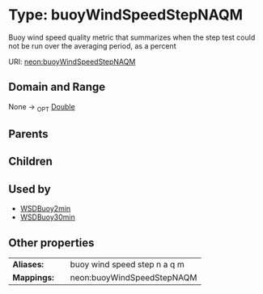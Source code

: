 
# Type: buoyWindSpeedStepNAQM


Buoy wind speed quality metric that summarizes when the step test could not be run over the averaging period, as a percent

URI: [neon:buoyWindSpeedStepNAQM](https://data.neonscience.org/buoyWindSpeedStepNAQM)


## Domain and Range

None ->  <sub>OPT</sub> [Double](types/Double.md)

## Parents


## Children


## Used by

 * [WSDBuoy2min](WSDBuoy2min.md)
 * [WSDBuoy30min](WSDBuoy30min.md)

## Other properties

|  |  |  |
| --- | --- | --- |
| **Aliases:** | | buoy wind speed step n a q m |
| **Mappings:** | | neon:buoyWindSpeedStepNAQM |

